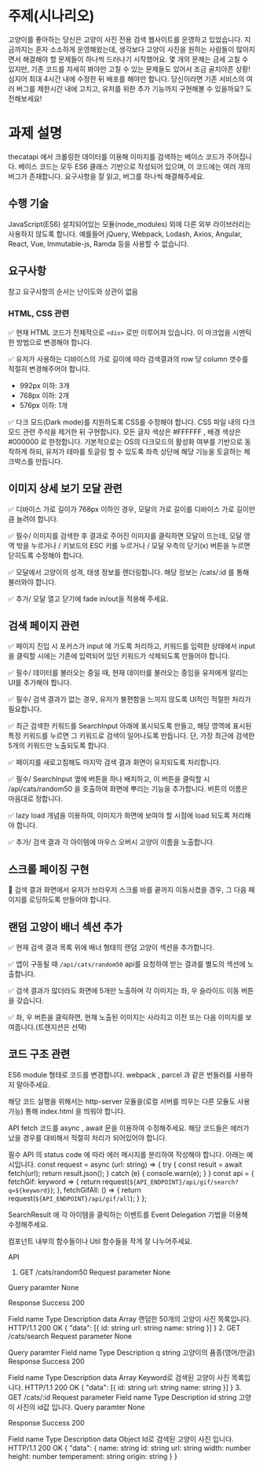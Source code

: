 # 주제(시나리오)

고양이를 좋아하는 당신은 고양이 사진 전용 검색 웹사이트를 운영하고 있었습니다. 지금까지는 혼자 소소하게 운영해왔는데, 생각보다 고양이 사진을 원하는 사람들이 많아지면서 해결해야 할 문제들이 하나씩 드러나기 시작했어요. 몇 개의 문제는 금세 고칠 수 있지만, 기존 코드를 자세히 봐야만 고칠 수 있는 문제들도 있어서 조금 골치아픈 상황! 심지어 최대 4시간 내에 수정한 뒤 배포를 해야만 합니다. 당신이라면 기존 서비스의 여러 버그를 제한시간 내에 고치고, 유저를 위한 추가 기능까지 구현해볼 수 있을까요? 도전해보세요!

# 과제 설명
thecatapi 에서 크롤링한 데이터를 이용해 이미지를 검색하는 베이스 코드가 주어집니다.
베이스 코드는 모두 ES6 클래스 기반으로 작성되어 있으며, 이 코드에는 여러 개의 버그가 존재합니다. 요구사항을 잘 읽고, 버그를 하나씩 해결해주세요.

## 수행 기술
JavaScript(ES6) 설치되어있는 모듈(node_modules) 외에 다른 외부 라이브러리는 사용하지 않도록 합니다. 예를들어 jQuery, Webpack, Lodash, Axios, Angular, React, Vue, Immutable-js, Ramda 등을 사용할 수 없습니다.

## 요구사항
참고 요구사항의 순서는 난이도와 상관이 없음

### HTML, CSS 관련

✅ 현재 HTML 코드가 전체적으로 ```<div>``` 로만 이루어져 있습니다. 이 마크업을 시맨틱한 방법으로 변경해야 합니다.

✅ 유저가 사용하는 디바이스의 가로 길이에 따라 검색결과의 row 당 column 갯수를 적절히 변경해주어야 합니다. 
  - 992px 이하: 3개
  - 768px 이하: 2개
  - 576px 이하: 1개

✅ 다크 모드(Dark mode)를 지원하도록 CSS를 수정해야 합니다. CSS 파일 내의 다크 모드 관련 주석을 제거한 뒤 구현합니다.
모든 글자 색상은 #FFFFFF , 배경 색상은 #000000 로 한정합니다.
기본적으로는 OS의 다크모드의 활성화 여부를 기반으로 동작하게 하되, 유저가 테마를 토글링 할 수 있도록 좌측 상단에 해당 기능을 토글하는 체크박스를 만듭니다.

## 이미지 상세 보기 모달 관련
✅ 디바이스 가로 길이가 768px 이하인 경우, 모달의 가로 길이를 디바이스 가로 길이만큼 늘려야 합니다.

✅ 필수/ 이미지를 검색한 후 결과로 주어진 이미지를 클릭하면 모달이 뜨는데, 모달 영역 밖을 누르거나 / 키보드의 ESC 키를 누르거나 / 모달 우측의 닫기(x) 버튼을 누르면 닫히도록 수정해야 합니다.

✅ 모달에서 고양이의 성격, 태생 정보를 렌더링합니다. 해당 정보는 /cats/:id 를 통해 불러와야 합니다.

✅ 추가/ 모달 열고 닫기에 fade in/out을 적용해 주세요.

## 검색 페이지 관련
✅ 페이지 진입 시 포커스가 input 에 가도록 처리하고, 키워드를 입력한 상태에서 input 을 클릭할 시에는 기존에 입력되어 있던 키워드가 삭제되도록 만들어야 합니다.

✅ 필수/ 데이터를 불러오는 중일 때, 현재 데이터를 불러오는 중임을 유저에게 알리는 UI를 추가해야 합니다.

✅  필수/ 검색 결과가 없는 경우, 유저가 불편함을 느끼지 않도록 UI적인 적절한 처리가 필요합니다.

✅ 최근 검색한 키워드를 SearchInput 아래에 표시되도록 만들고, 해당 영역에 표시된 특정 키워드를 누르면 그 키워드로 검색이 일어나도록 만듭니다. 단, 가장 최근에 검색한 5개의 키워드만 노출되도록 합니다.

✅ 페이지를 새로고침해도 마지막 검색 결과 화면이 유지되도록 처리합니다.

✅ 필수/ SearchInput 옆에 버튼을 하나 배치하고, 이 버튼을 클릭할 시 /api/cats/random50 을 호출하여 화면에 뿌리는 기능을 추가합니다. 버튼의 이름은 마음대로 정합니다.

✅ lazy load 개념을 이용하여, 이미지가 화면에 보여야 할 시점에 load 되도록 처리해야 합니다.

✅ 추가/ 검색 결과 각 아이템에 마우스 오버시 고양이 이름을 노출합니다.

## 스크롤 페이징 구현
🔲 검색 결과 화면에서 유저가 브라우저 스크롤 바를 끝까지 이동시켰을 경우, 그 다음 페이지를 로딩하도록 만들어야 합니다.

## 랜덤 고양이 배너 섹션 추가
✅ 현재 검색 결과 목록 위에 배너 형태의 랜덤 고양이 섹션을 추가합니다.

✅ 앱이 구동될 때 `/api/cats/random50` api를 요청하여 받는 결과를 별도의 섹션에 노출합니다.

✅ 검색 결과가 많더라도 화면에 5개만 노출하며 각 이미지는 좌, 우 슬라이드 이동 버튼을 갖습니다.

✅ 좌, 우 버튼을 클릭하면, 현재 노출된 이미지는 사라지고 이전 또는 다음 이미지를 보여줍니다.(트렌지션은 선택)

## 코드 구조 관련
ES6 module 형태로 코드를 변경합니다.
webpack , parcel 과 같은 번들러를 사용하지 말아주세요.

해당 코드 실행을 위해서는 http-server 모듈을(로컬 서버를 띄우는 다른 모듈도 사용 가능) 통해 index.html 을 띄워야 합니다.

API fetch 코드를 async , await 문을 이용하여 수정해주세요. 해당 코드들은 에러가 났을 경우를 대비해서 적절히 처리가 되어있어야 합니다.

필수 API 의 status code 에 따라 에러 메시지를 분리하여 작성해야 합니다. 아래는 예시입니다.
  const request = async (url: string) => {     try {       const result = await fetch(url);       return result.json();     } catch (e) {       console.warn(e);     }   }    const api = {     fetchGif: keyword => {       return request(`${API_ENDPOINT}/api/gif/search?q=${keyword}`);     },     fetchGifAll: () => {       return request(`${API_ENDPOINT}/api/gif/all`);     }   };

SearchResult 에 각 아이템을 클릭하는 이벤트를 Event Delegation 기법을 이용해 수정해주세요.

컴포넌트 내부의 함수들이나 Util 함수들을 작게 잘 나누어주세요.

API
1. GET /cats/random50
Request parameter
None

Query paramter
None

Response
Success 200

Field name	Type	Description
data	Array	랜덤한 50개의 고양이 사진 목록입니다.
HTTP/1.1 200 OK
{
  "data": [{
    id: string
    url: string
    name: string
  }]
}
2. GET /cats/search
Request parameter
None

Query paramter
Field name	Type	Description
q	string	고양이의 품종(영어/한글)
Response
Success 200

Field name	Type	Description
data	Array	Keyword로 검색된 고양이 사진 목록입니다.
HTTP/1.1 200 OK
{
  "data": [{
    id: string
    url: string
    name: string
  }]
}
3. GET /cats/:id
Request parameter
Field name	Type	Description
id	string	고양이 사진의 id값 입니다.
Query paramter
None

Response
Success 200

Field name	Type	Description
data	Object	Id로 검색된 고양이 사진 입니다.
HTTP/1.1 200 OK
{
  "data": {
    name: string
    id: string
    url: string
    width: number
    height: number
    temperament: string
    origin: string
  }
}